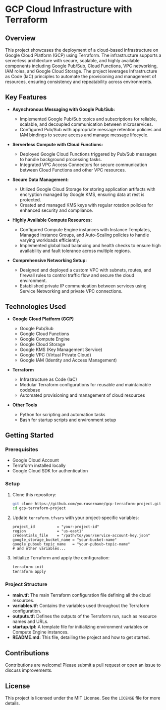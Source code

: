 # GCP Cloud Infrastructure with Terraform

## Overview

This project showcases the deployment of a cloud-based infrastructure on Google Cloud Platform (GCP) using Terraform. The infrastructure supports a serverless architecture with secure, scalable, and highly available components including Google Pub/Sub, Cloud Functions, VPC networking, IAM roles, and Google Cloud Storage. The project leverages Infrastructure as Code (IaC) principles to automate the provisioning and management of resources, ensuring consistency and repeatability across environments.

## Key Features

- **Asynchronous Messaging with Google Pub/Sub:** 
  - Implemented Google Pub/Sub topics and subscriptions for reliable, scalable, and decoupled communication between microservices.
  - Configured Pub/Sub with appropriate message retention policies and IAM bindings to secure access and manage message lifecycle.

- **Serverless Compute with Cloud Functions:**
  - Deployed Google Cloud Functions triggered by Pub/Sub messages to handle background processing tasks.
  - Integrated VPC Access Connectors for secure communication between Cloud Functions and other VPC resources.

- **Secure Data Management:**
  - Utilized Google Cloud Storage for storing application artifacts with encryption managed by Google KMS, ensuring data at rest is protected.
  - Created and managed KMS keys with regular rotation policies for enhanced security and compliance.

- **Highly Available Compute Resources:**
  - Configured Compute Engine instances with Instance Templates, Managed Instance Groups, and Auto-Scaling policies to handle varying workloads efficiently.
  - Implemented global load balancing and health checks to ensure high availability and fault tolerance across multiple regions.

- **Comprehensive Networking Setup:**
  - Designed and deployed a custom VPC with subnets, routes, and firewall rules to control traffic flow and secure the cloud environment.
  - Established private IP communication between services using Service Networking and private VPC connections.

## Technologies Used

- **Google Cloud Platform (GCP)**
  - Google Pub/Sub
  - Google Cloud Functions
  - Google Compute Engine
  - Google Cloud Storage
  - Google KMS (Key Management Service)
  - Google VPC (Virtual Private Cloud)
  - Google IAM (Identity and Access Management)

- **Terraform**
  - Infrastructure as Code (IaC)
  - Modular Terraform configurations for reusable and maintainable codebase
  - Automated provisioning and management of cloud resources

- **Other Tools**
  - Python for scripting and automation tasks
  - Bash for startup scripts and environment setup

## Getting Started

### Prerequisites

- Google Cloud Account
- Terraform installed locally
- Google Cloud SDK for authentication

### Setup

1. Clone this repository:
    ```bash
    git clone https://github.com/yourusername/gcp-terraform-project.git
    cd gcp-terraform-project
    ```

2. Update `terraform.tfvars` with your project-specific variables:
    ```hcl
    project_id          = "your-project-id"
    region              = "us-east1"
    credentials_file    = "/path/to/your/service-account-key.json"
    google_storage_bucket_name = "your-bucket-name"
    google_pubsub_topic_name   = "your-pubsub-topic-name"
    # and other variables...
    ```

3. Initialize Terraform and apply the configuration:
    ```bash
    terraform init
    terraform apply
    ```

### Project Structure

- **main.tf:** The main Terraform configuration file defining all the cloud resources.
- **variables.tf:** Contains the variables used throughout the Terraform configuration.
- **outputs.tf:** Defines the outputs of the Terraform run, such as resource names and URLs.
- **startup.tpl:** A template file for initializing environment variables on Compute Engine instances.
- **README.md:** This file, detailing the project and how to get started.

## Contributions

Contributions are welcome! Please submit a pull request or open an issue to discuss improvements.

## License

This project is licensed under the MIT License. See the `LICENSE` file for more details.